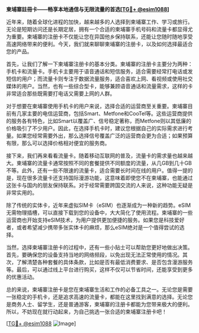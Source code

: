 **柬埔寨註冊卡——畅享本地通信与无限流量的首选[[TG💪+ @esim1088](https://t.me/s/esim1088)]**

近年来，随着全球化进程的加快，越来越多的人选择到柬埔寨工作、学习或旅行。无论是短期访问还是长期定居，拥有一个合适的柬埔寨手机号码和流量卡都显得尤为重要。柬埔寨的注册卡不仅能让您在异国他乡保持联系，还能让您随时随地享受高速网络带来的便利。今天，我们就来聊聊柬埔寨的注册卡，以及如何选择最适合您的产品。

首先，让我们了解一下柬埔寨注册卡的基本分类。柬埔寨的注册卡主要分为两种：手机卡和流量卡。手机卡主要用于语音通话和短信服务，适合需要经常打电话或发短信的用户；而流量卡则专注于数据流量服务，适合喜欢上网、看视频或使用社交媒体的用户。当然，也有一些综合型卡，能够兼顾语音通话和流量需求，这样的卡非常适合那些既需要打电话又需要上网的人群。

对于想要在柬埔寨使用手机卡的用户来说，选择合适的运营商至关重要。柬埔寨目前有几家主要的电信运营商，包括Smart、Metfone和CooTel等。这些运营商提供的服务各有特色，比如Smart以覆盖广、信号稳定著称，而Metfone则以其低廉的价格吸引了不少用户。因此，在选择手机卡时，建议您根据自己的实际需求进行考量。如果您经常需要外出，那么选择信号覆盖广泛的运营商会更为合适；如果预算有限，那么可以选择价格相对便宜的服务商。

接下来，我们再来看看流量卡。随着移动互联网的普及，流量卡的需求量也越来越大。柬埔寨的流量卡通常按照不同的套餐提供不同额度的流量，从几GB到几十GB不等。此外，还有一些不限速的流量卡，适合需要长时间在线的用户。值得一提的是，现在很多流量卡还支持国际漫游功能，这意味着即使您不在柬埔寨，也能通过这张卡与国内的朋友保持联系。对于经常需要跨国交流的人来说，这种功能无疑是非常实用的。

除了传统的实体卡，近年来虚拟SIM卡（eSIM）也逐渐成为一种新的趋势。eSIM无需物理插槽，可以直接下载到您的设备中，大大简化了使用流程。柬埔寨的一些运营商也开始支持eSIM技术，为用户提供更加便捷的服务。如果您是科技爱好者，或者希望减少携带多张实体卡的麻烦，那么eSIM绝对是一个值得尝试的选择。

当然，选择柬埔寨注册卡的过程中，还有一些小贴士可以帮助您更好地做出决策。首先，要确保您的设备支持当地的网络频段，以免出现无法正常使用的情况。其次，了解清楚各种套餐的具体条款，比如是否有最低消费要求、是否包含漫游服务等。最后，可以通过线上平台进行购买，这样不仅可以节省时间，还能享受到更多的优惠活动。

总的来说，柬埔寨注册卡是您在柬埔寨生活和工作的必备工具之一。无论您是需要一张稳定的手机卡，还是追求高速的流量卡，都能在这里找到满意的选择。无论您是商务人士、留学生，还是普通游客，柬埔寨的注册卡都能为您带来极大的便利。所以，不妨现在就行动起来，为自己挑选一张合适的柬埔寨注册卡吧！

[[TG💪+ @esim1088](https://t.me/s/esim1088) ![Image](https://i.postimg.cc/4NQfJmqS/Snipaste-2025-05-13-00-14-12.png)]